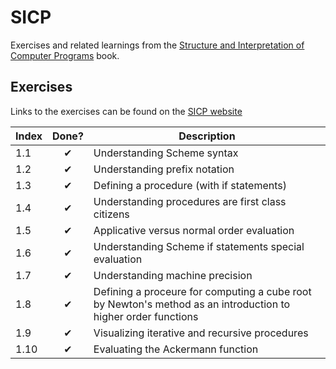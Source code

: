# SICP

Exercises and related learnings from the [Structure and Interpretation of Computer Programs](Structure_and_Interpretation_of_Computer_Programs) book.

## Exercises

Links to the exercises can be found on the [SICP website](https://mitpress.mit.edu/sites/default/files/sicp/full-text/book/book-Z-H-37.html#%_chap_Temp_850)

| Index | Done? | Description                                                                                                   |
| ----- | :---: | ------------------------------------------------------------------------------------------------------------- |
| 1.1   |   ✔   | Understanding Scheme syntax                                                                                   |
| 1.2   |   ✔   | Understanding prefix notation                                                                                 |
| 1.3   |   ✔   | Defining a procedure (with if statements)                                                                     |
| 1.4   |   ✔   | Understanding procedures are first class citizens                                                             |
| 1.5   |   ✔   | Applicative versus normal order evaluation                                                                    |
| 1.6   |   ✔   | Understanding Scheme if statements special evaluation                                                         |
| 1.7   |   ✔   | Understanding machine precision                                                                               |
| 1.8   |   ✔   | Defining a proceure for computing a cube root by Newton's method as an introduction to higher order functions |
| 1.9   |   ✔   | Visualizing iterative and recursive procedures                                                                |
| 1.10  |   ✔   | Evaluating the Ackermann function                                                                             |
